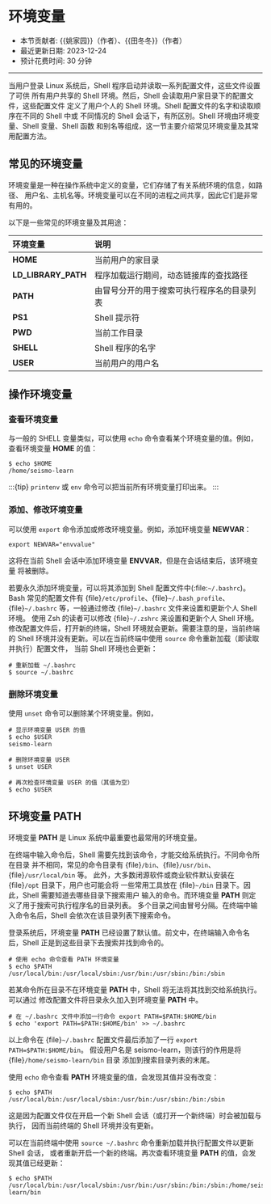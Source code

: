 # 环境变量

- 本节贡献者: {{姚家园}}（作者）、{{田冬冬}}（作者）
- 最近更新日期: 2023-12-24
- 预计花费时间: 30 分钟

---

当用户登录 Linux 系统后，Shell 程序启动并读取一系列配置文件，这些文件设置了可供
所有用户共享的 Shell 环境。然后，Shell 会读取用户家目录下的配置文件，这些配置文件
定义了用户个人的 Shell 环境。Shell 配置文件的名字和读取顺序在不同的 Shell 中或
不同情况的 Shell 会话下，有所区别。Shell 环境由环境变量、Shell 变量、Shell 函数
和别名等组成，这一节主要介绍常见环境变量及其常用配置方法。

## 常见的环境变量

环境变量是一种在操作系统中定义的变量，它们存储了有关系统环境的信息，如路径、
用户名、主机名等。环境变量可以在不同的进程之间共享，因此它们是非常有用的。

以下是一些常见的环境变量及其用途：

| 环境变量 | 说明 |
|:---|:---|
| **HOME**             | 当前用户的家目录 |
| **LD_LIBRARY_PATH**  | 程序加载运行期间，动态链接库的查找路径 |
| **PATH**             | 由冒号分开的用于搜索可执行程序名的目录列表 |
| **PS1**              | Shell 提示符 |
| **PWD**              | 当前工作目录 |
| **SHELL**            | Shell 程序的名字 |
| **USER**             | 当前用户的用户名 |

## 操作环境变量

### 查看环境变量

与一般的 SHELL 变量类似，可以使用 `echo` 命令查看某个环境变量的值。例如，
查看环境变量 **HOME** 的值：

```
$ echo $HOME
/home/seismo-learn
```

:::{tip}
`printenv` 或 `env` 命令可以把当前所有环境变量打印出来。
:::

### 添加、修改环境变量

可以使用 `export` 命令添加或修改环境变量。例如，添加环境变量 **NEWVAR**：
```
export NEWVAR="envvalue"
```

这将在当前 Shell 会话中添加环境变量 **ENVVAR**，但是在会话结束后，该环境变量
将被删除。

若要永久添加环境变量，可以将其添加到 Shell 配置文件中(:file:`~/.bashrc`)。
Bash 常见的配置文件有 {file}`/etc/profile`、{file}`~/.bash_profile`、
{file}`~/.bashrc` 等，一般通过修改 {file}`~/.bashrc` 文件来设置和更新个人 Shell 环境。
使用 Zsh 的读者可以修改 {file}`~/.zshrc` 来设置和更新个人 Shell 环境。
修改配置文件后，打开新的终端，Shell 环境就会更新。需要注意的是，当前终端的 Shell
环境并没有更新。可以在当前终端中使用 `source` 命令重新加载（即读取并执行）配置文件，
当前 Shell 环境也会更新：

```
# 重新加载 ~/.bashrc
$ source ~/.bashrc
```

### 删除环境变量

使用 `unset` 命令可以删除某个环境变量。例如，

```
# 显示环境变量 USER 的值
$ echo $USER
seismo-learn

# 删除环境变量 USER
$ unset USER

# 再次检查环境变量 USER 的值（其值为空）
$ echo $USER
```

## 环境变量 PATH

环境变量 **PATH** 是 Linux 系统中最重要也最常用的环境变量。

在终端中输入命令后，Shell 需要先找到该命令，才能交给系统执行。不同命令所在目录
并不相同，常见的命令目录有 {file}`/bin`、{file}`/usr/bin`、{file}`/usr/local/bin` 等。
此外，大多数闭源软件或商业软件默认安装在 {file}`/opt` 目录下，用户也可能会将
一些常用工具放在 {file}`~/bin` 目录下。因此，Shell 需要知道去哪些目录下搜索用户
输入的命令。而环境变量 **PATH** 则定义了用于搜索可执行程序名的目录列表。
多个目录之间由冒号分隔。在终端中输入命令名后，Shell 会依次在该目录列表下搜索命令。

登录系统后，环境变量 **PATH** 已经设置了默认值。前文中，在终端输入命令名后，Shell
正是到这些目录下去搜索并找到命令的。

```
# 使用 echo 命令查看 PATH 环境变量
$ echo $PATH
/usr/local/bin:/usr/local/sbin:/usr/bin:/usr/sbin:/bin:/sbin
```

若某命令所在目录不在环境变量 **PATH** 中，Shell 将无法将其找到交给系统执行。可以通过
修改配置文件将目录永久加入到环境变量 **PATH** 中。
```
# 在 ~/.bashrc 文件中添加一行命令 export PATH=$PATH:$HOME/bin
$ echo 'export PATH=$PATH:$HOME/bin' >> ~/.bashrc
```

以上命令在 {file}`~/.bashrc` 配置文件最后添加了一行 `export PATH=$PATH:$HOME/bin`。
假设用户名是 seismo-learn，则该行的作用是将 {file}`/home/seismo-learn/bin` 目录
添加到搜索目录列表的末尾。

使用 `echo` 命令查看 **PATH** 环境变量的值，会发现其值并没有改变：
```
$ echo $PATH
/usr/local/bin:/usr/local/sbin:/usr/bin:/usr/sbin:/bin:/sbin
```
这是因为配置文件仅在开启一个新 Shell 会话（或打开一个新终端）时会被加载与执行，
因而当前终端的 Shell 环境并没有更新。

可以在当前终端中使用 `source ~/.bashrc` 命令重新加载并执行配置文件以更新 Shell 会话，
或者重新开启一个新的终端。再次查看环境变量 **PATH** 的值，会发现其值已经更新：
```
$ echo $PATH
/usr/local/bin:/usr/local/sbin:/usr/bin:/usr/sbin:/bin:/sbin:/home/seismo-learn/bin
```
